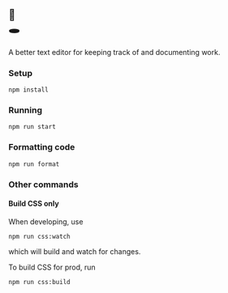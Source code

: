 ## 🐰 <br/> 🕳️

A better text editor for keeping track of and documenting work.

### Setup

	npm install

### Running

	npm run start

### Formatting code

	npm run format

### Other commands

#### Build CSS only

When developing, use

	npm run css:watch

which will build and watch for changes.

To build CSS for prod, run

	npm run css:build
